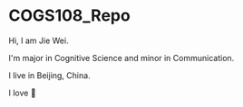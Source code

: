 # COGS108_Repo

Hi, I am Jie Wei.

I'm major in Cognitive Science and minor in Communication.

I live in Beijing, China.

I love :dog:
